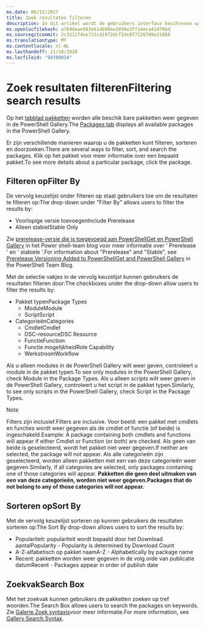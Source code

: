 ```yaml
---
ms.date: 06/12/2017
title: Zoek resultaten filteren
description: In dit artikel wordt de gebruikers interface beschreven waarmee inhoud in het PowerShell Gallery wordt gefilterd.
ms.openlocfilehash: a769daae903e614b96be1056e3ff14eca41970bd
ms.sourcegitcommit: 2c311274ce721cd1072dcf2dc077226789e21868
ms.translationtype: MT
ms.contentlocale: nl-NL
ms.lasthandoff: 11/10/2020
ms.locfileid: "94389824"
---
```

# <a name="filtering-search-results"></a><span data-ttu-id="add2b-103">Zoek resultaten filteren</span><span class="sxs-lookup"><span data-stu-id="add2b-103">Filtering search results</span></span>

<span data-ttu-id="add2b-104">Op het [tabblad pakketten](https://www.powershellgallery.com/packages) worden alle beschik bare pakketten weer gegeven in de PowerShell Gallery.</span><span class="sxs-lookup"><span data-stu-id="add2b-104">The [Packages tab](https://www.powershellgallery.com/packages) displays all available packages in the PowerShell Gallery.</span></span>

<span data-ttu-id="add2b-105">Er zijn verschillende manieren waarop u de pakketten kunt filteren, sorteren en doorzoeken.</span><span class="sxs-lookup"><span data-stu-id="add2b-105">There are several ways to filter, sort, and search the packages.</span></span> <span data-ttu-id="add2b-106">Klik op het pakket voor meer informatie over een bepaald pakket.</span><span class="sxs-lookup"><span data-stu-id="add2b-106">To see more details about a particular package, click the package.</span></span>

## <a name="filter-by"></a><span data-ttu-id="add2b-107">Filteren op</span><span class="sxs-lookup"><span data-stu-id="add2b-107">Filter By</span></span>

<span data-ttu-id="add2b-108">De vervolg keuzelijst onder filteren op staat gebruikers toe om de resultaten te filteren op:</span><span class="sxs-lookup"><span data-stu-id="add2b-108">The drop-down under "Filter By" allows users to filter the results by:</span></span>

- <span data-ttu-id="add2b-109">Voorlopige versie toevoegen</span><span class="sxs-lookup"><span data-stu-id="add2b-109">Include Prerelease</span></span>
- <span data-ttu-id="add2b-110">Alleen stabiel</span><span class="sxs-lookup"><span data-stu-id="add2b-110">Stable Only</span></span>

<span data-ttu-id="add2b-111">Zie [prerelease-versie die is toegevoegd aan PowerShellGet en PowerShell Gallery](https://devblogs.microsoft.com/powershell/prerelease-versioning-added-to-powershellget-and-powershell-gallery/) in het Power shell-team blog voor meer informatie over ' Prerelease ' en ' stabiele '.</span><span class="sxs-lookup"><span data-stu-id="add2b-111">For information about "Prerelease" and "Stable", see [Prerelease Versioning Added to PowerShellGet and PowerShell Gallery](https://devblogs.microsoft.com/powershell/prerelease-versioning-added-to-powershellget-and-powershell-gallery/) in the PowerShell Team Blog.</span></span>

<span data-ttu-id="add2b-112">Met de selectie vakjes in de vervolg keuzelijst kunnen gebruikers de resultaten filteren door:</span><span class="sxs-lookup"><span data-stu-id="add2b-112">The checkboxes under the drop-down allow users to filter the results by:</span></span>

- <span data-ttu-id="add2b-113">Pakket typen</span><span class="sxs-lookup"><span data-stu-id="add2b-113">Package Types</span></span>
  - <span data-ttu-id="add2b-114">Module</span><span class="sxs-lookup"><span data-stu-id="add2b-114">Module</span></span>
  - <span data-ttu-id="add2b-115">Script</span><span class="sxs-lookup"><span data-stu-id="add2b-115">Script</span></span>
- <span data-ttu-id="add2b-116">Categorieën</span><span class="sxs-lookup"><span data-stu-id="add2b-116">Categories</span></span>
  - <span data-ttu-id="add2b-117">Cmdlet</span><span class="sxs-lookup"><span data-stu-id="add2b-117">Cmdlet</span></span>
  - <span data-ttu-id="add2b-118">DSC-resource</span><span class="sxs-lookup"><span data-stu-id="add2b-118">DSC Resource</span></span>
  - <span data-ttu-id="add2b-119">Functie</span><span class="sxs-lookup"><span data-stu-id="add2b-119">Function</span></span>
  - <span data-ttu-id="add2b-120">Functie mogelijkheid</span><span class="sxs-lookup"><span data-stu-id="add2b-120">Role Capability</span></span>
  - <span data-ttu-id="add2b-121">Werkstroom</span><span class="sxs-lookup"><span data-stu-id="add2b-121">Workflow</span></span>

<span data-ttu-id="add2b-122">Als u alleen modules in de PowerShell Gallery wilt weer geven, controleert u module in de pakket typen.</span><span class="sxs-lookup"><span data-stu-id="add2b-122">To see only modules in the PowerShell Gallery, check Module in the Package Types.</span></span> <span data-ttu-id="add2b-123">Als u alleen scripts wilt weer geven in de PowerShell Gallery, controleert u het script in de pakket typen.</span><span class="sxs-lookup"><span data-stu-id="add2b-123">Similarly, to see only scripts in the PowerShell Gallery, check Script in the Package Types.</span></span>

> [!NOTE]
> <span data-ttu-id="add2b-124">Filters zijn inclusief.</span><span class="sxs-lookup"><span data-stu-id="add2b-124">Filters are inclusive.</span></span> <span data-ttu-id="add2b-125">Voor beeld: een pakket met cmdlets en functies wordt weer gegeven als de cmdlet of functie (of beide) is ingeschakeld.</span><span class="sxs-lookup"><span data-stu-id="add2b-125">Example: A package containing both cmdlets and functions will appear if either Cmdlet or Function (or both) are checked.</span></span> <span data-ttu-id="add2b-126">Als geen van beide is geselecteerd, wordt het pakket niet weer gegeven.</span><span class="sxs-lookup"><span data-stu-id="add2b-126">If neither are selected, the package will not appear.</span></span> <span data-ttu-id="add2b-127">Als alle categorieën zijn geselecteerd, worden alleen pakketten met een van deze categorieën weer gegeven.</span><span class="sxs-lookup"><span data-stu-id="add2b-127">Similarly, if all categories are selected, only packages containing one of those categories will appear.</span></span> <span data-ttu-id="add2b-128">**Pakketten die geen deel uitmaken van een van deze categorieën, worden niet weer gegeven.**</span><span class="sxs-lookup"><span data-stu-id="add2b-128">**Packages that do not belong to any of those categories will not appear.**</span></span>

## <a name="sort-by"></a><span data-ttu-id="add2b-129">Sorteren op</span><span class="sxs-lookup"><span data-stu-id="add2b-129">Sort By</span></span>

<span data-ttu-id="add2b-130">Met de vervolg keuzelijst sorteren op kunnen gebruikers de resultaten sorteren op:</span><span class="sxs-lookup"><span data-stu-id="add2b-130">The Sort By drop-down allows users to sort the results by:</span></span>

- <span data-ttu-id="add2b-131">Populariteit: populariteit wordt bepaald door het Download aantal</span><span class="sxs-lookup"><span data-stu-id="add2b-131">Popularity - Popularity is determined by Download Count</span></span>
- <span data-ttu-id="add2b-132">A-Z-alfabetisch op pakket naam</span><span class="sxs-lookup"><span data-stu-id="add2b-132">A-Z - Alphabetically by package name</span></span>
- <span data-ttu-id="add2b-133">Recent: pakketten worden weer gegeven in de volg orde van publicatie datum</span><span class="sxs-lookup"><span data-stu-id="add2b-133">Recent - Packages appear in order of publish date</span></span>

## <a name="search-box"></a><span data-ttu-id="add2b-134">Zoekvak</span><span class="sxs-lookup"><span data-stu-id="add2b-134">Search Box</span></span>

<span data-ttu-id="add2b-135">Met het zoekvak kunnen gebruikers de pakketten zoeken op tref woorden.</span><span class="sxs-lookup"><span data-stu-id="add2b-135">The Search Box allows users to search the packages on keywords.</span></span>
<span data-ttu-id="add2b-136">Zie [Galerie Zoek syntaxis](search-syntax.md)voor meer informatie.</span><span class="sxs-lookup"><span data-stu-id="add2b-136">For more information, see [Gallery Search Syntax](search-syntax.md).</span></span>
